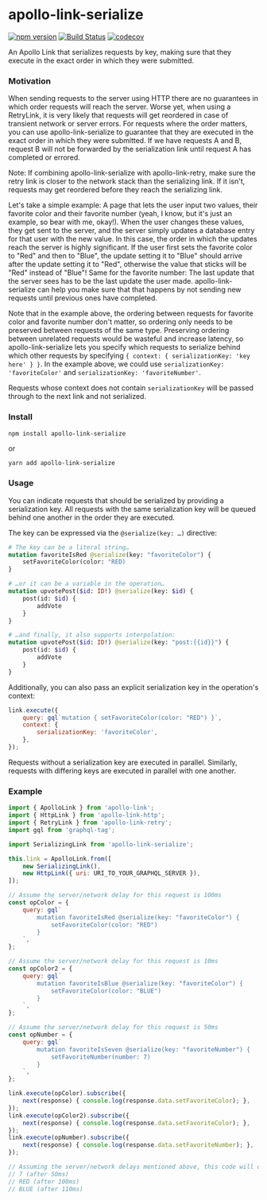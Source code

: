 # apollo-link-serialize

[![npm version](https://badge.fury.io/js/apollo-link-serialize.svg)](https://badge.fury.io/js/apollo-link-serialize)
[![Build Status](https://travis-ci.org/helfer/apollo-link-serialize.svg?branch=master)](https://travis-ci.org/helfer/apollo-link-serialize)
[![codecov](https://codecov.io/gh/helfer/apollo-link-serialize/branch/master/graph/badge.svg)](https://codecov.io/gh/helfer/apollo-link-serialize)

An Apollo Link that serializes requests by key, making sure that they execute in the exact order in which they were submitted.

### Motivation

When sending requests to the server using HTTP there are no guarantees in which order requests will reach the server. Worse yet, when using a RetryLink, it is very likely that requests will get reordered in case of transient network or server errors. For requests where the order matters, you can use apollo-link-serialize to guarantee that they are executed in the exact order in which they were submitted. If we have requests A and B, request B will not be forwarded by the serialization link until request A has completed or errored.

Note: If combining apollo-link-serialize with apollo-link-retry, make sure the retry link is closer to the network stack than the serializing link. If it isn't, requests may get reordered before they reach the serializing link.

Let's take a simple example: A page that lets the user input two values, their favorite color and their favorite number (yeah, I know, but it's just an example, so bear with me, okay!). When the user changes these values, they get sent to the server, and the server simply updates a database entry for that user with the new value. In this case, the order in which the updates reach the server is highly significant. If the user first sets the favorite color to "Red" and then to "Blue", the update setting it to "Blue" should arrive after the update setting it to "Red", otherwise the value that sticks will be "Red" instead of "Blue"! Same for the favorite number: The last update that the server sees has to be the last update the user made. apollo-link-serialize can help you make sure that that happens by not sending new requests until previous ones have completed.

Note that in the example above, the ordering between requests for favorite color and favorite number don't matter, so ordering only needs to be preserved between requests of the same type. Preserving ordering between unrelated requests would be wasteful and increase latency, so apollo-link-serialize lets you specify which requests to serialize behind which other requests by specifying `{ context: { serializationKey: 'key here' } }`. In the example above, we could use `serializationKey: 'favoriteColor'` and `serializationKey: 'favoriteNumber'`.

Requests whose context does not contain `serializationKey` will be passed through to the next link and not serialized.

### Install

```sh
npm install apollo-link-serialize
```

or

```
yarn add apollo-link-serialize
```

### Usage

You can indicate requests that should be serialized by providing a serialization key.  All requests with the same serialization key will be queued behind one another in the order they are executed.

The key can be expressed via the `@serialize(key: …)` directive:

```graphql
# The key can be a literal string…
mutation favoriteIsRed @serialize(key: "favoriteColor") {
    setFavoriteColor(color: "RED)
}

# …or it can be a variable in the operation…
mutation upvotePost($id: ID!) @serialize(key: $id) {
    post(id: $id) {
        addVote
    }
}

# …and finally, it also supports interpolation:
mutation upvotePost($id: ID!) @serialize(key: "post:{{id}}") {
    post(id: $id) {
        addVote
    }
}
```

Additionally, you can also pass an explicit serialization key in the operation's context:

```js
link.execute({
    query: gql`mutation { setFavoriteColor(color: "RED") }`,
    context: {
        serializationKey: 'favoriteColor',
    },
});
```

Requests without a serialization key are executed in parallel.  Similarly, requests with differing keys are executed in parallel with one another.

### Example

```js
import { ApolloLink } from 'apollo-link';
import { HttpLink } from 'apollo-link-http';
import { RetryLink } from 'apollo-link-retry';
import gql from 'graphql-tag';

import SerializingLink from 'apollo-link-serialize';

this.link = ApolloLink.from([
    new SerializingLink(),
    new HttpLink({ uri: URI_TO_YOUR_GRAPHQL_SERVER }),
]);

// Assume the server/network delay for this request is 100ms
const opColor = {
    query: gql`
        mutation favoriteIsRed @serialize(key: "favoriteColor") {
            setFavoriteColor(color: "RED")
        }
    `,
};

// Assume the server/network delay for this request is 10ms
const opColor2 = {
    query: gql`
        mutation favoriteIsBlue @serialize(key: "favoriteColor") {
            setFavoriteColor(color: "BLUE")
        }
    `,
};

// Assume the server/network delay for this request is 50ms
const opNumber = {
    query: gql`
        mutation favoriteIsSeven @serialize(key: "favoriteNumber") {
            setFavoriteNumber(number: 7)
        }
    `,
};

link.execute(opColor).subscribe({
    next(response) { console.log(response.data.setFavoriteColor); },
});
link.execute(opColor2).subscribe({
    next(response) { console.log(response.data.setFavoriteColor); },
});
link.execute(opNumber).subscribe({
    next(response) { console.log(response.data.setFavoriteNumber); },
});

// Assuming the server/network delays mentioned above, this code will output:
// 7 (after 50ms)
// RED (after 100ms)
// BLUE (after 110ms)
```
